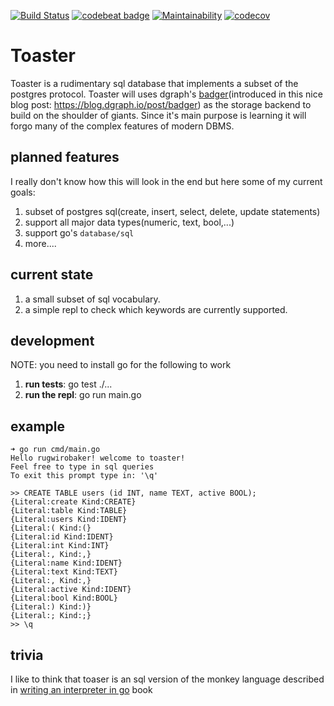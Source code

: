 [![Build Status](https://cloud.drone.io/api/badges/rugwirobaker/toaster/status.svg)](https://cloud.drone.io/rugwirobaker/toaster)
[![codebeat badge](https://codebeat.co/badges/007155a0-c7a5-495e-bda9-6e4b786f69e4)](https://codebeat.co/projects/github-com-rugwirobaker-toaster-master)
[![Maintainability](https://api.codeclimate.com/v1/badges/2fef6f0923ddec6db92e/maintainability)](https://codeclimate.com/github/rugwirobaker/toaster/maintainability)
[![codecov](https://codecov.io/gh/rugwirobaker/toaster/branch/master/graph/badge.svg)](https://codecov.io/gh/rugwirobaker/toaster)

# Toaster

Toaster is  a rudimentary sql database that implements a subset of the postgres protocol.
Toaster will uses dgraph's [badger](https://github.com/dgraph-io/badger)(introduced in this nice blog post: https://blog.dgraph.io/post/badger) as the storage backend to build on the shoulder of giants. Since it's main purpose is learning it will forgo many of the complex features of modern DBMS.

## planned features

I really don't know how this will look in the end but here some of my current goals:

1. subset of postgres sql(create, insert, select, delete, update statements)
2. support all major data types(numeric, text, bool,...)
3. support go's `database/sql`
4. more....

## current state

1. a small subset of sql vocabulary.
2. a simple repl to check which keywords are currently supported.

## development

NOTE: you need to install go for the following to work

1. **run tests**: go test ./...
2. **run the repl**: go run main.go

## example

```
➜ go run cmd/main.go
Hello rugwirobaker! welcome to toaster!
Feel free to type in sql queries
To exit this prompt type in: '\q'

>> CREATE TABLE users (id INT, name TEXT, active BOOL);
{Literal:create Kind:CREATE}
{Literal:table Kind:TABLE}
{Literal:users Kind:IDENT}
{Literal:( Kind:(}
{Literal:id Kind:IDENT}
{Literal:int Kind:INT}
{Literal:, Kind:,}
{Literal:name Kind:IDENT}
{Literal:text Kind:TEXT}
{Literal:, Kind:,}
{Literal:active Kind:IDENT}
{Literal:bool Kind:BOOL}
{Literal:) Kind:)}
{Literal:; Kind:;}
>> \q
```

## trivia

I like to think that toaser is an sql version of the monkey language described in [writing an interpreter in go](https://interpreterbook.com/) book
